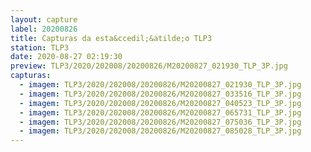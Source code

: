 ```yaml
---
layout: capture
label: 20200826
title: Capturas da esta&ccedil;&atilde;o TLP3
station: TLP3
date: 2020-08-27 02:19:30
preview: TLP3/2020/202008/20200826/M20200827_021930_TLP_3P.jpg
capturas:
  - imagem: TLP3/2020/202008/20200826/M20200827_021930_TLP_3P.jpg
  - imagem: TLP3/2020/202008/20200826/M20200827_033516_TLP_3P.jpg
  - imagem: TLP3/2020/202008/20200826/M20200827_040523_TLP_3P.jpg
  - imagem: TLP3/2020/202008/20200826/M20200827_065731_TLP_3P.jpg
  - imagem: TLP3/2020/202008/20200826/M20200827_075036_TLP_3P.jpg
  - imagem: TLP3/2020/202008/20200826/M20200827_085028_TLP_3P.jpg
---
```


